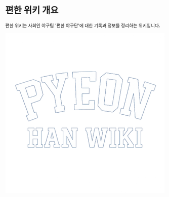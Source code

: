 
# 편한 위키 개요

편한 위키는 사회인 야구팀 '편한 야구단'에 대한 기록과 정보를 정리하는 위키입니다.

![로고](images/logo-pyeonhanwiki-final.png)


